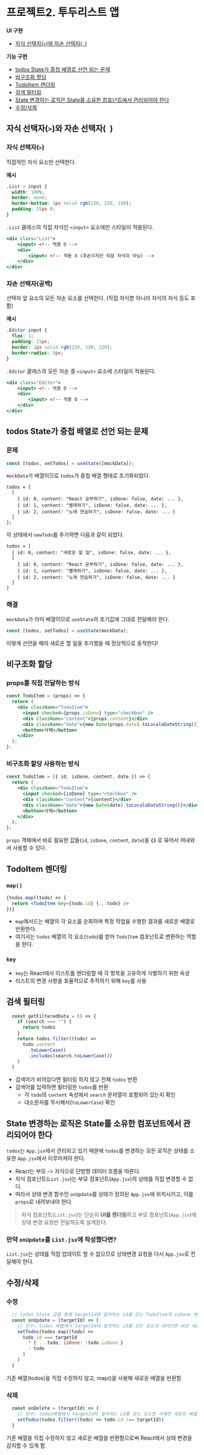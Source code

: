# 프로젝트2. 투두리스트 앱

**UI 구현**
- [자식 선택자(`>`)와 자손 선택자(` `)](#자식-선택자와-자손-선택자-)

**기능 구현**

- [todos State가 중첩 배열로 선언 되는 문제](#todos-state가-중첩-배열로-선언-되는-문제)
- [비구조화 할당](#비구조화-할당)
- [TodoItem 렌더링](#todoitem-렌더링)
- [검색 필터링](#검색-필터링)
- [State 변경하는 로직은 State를 소유한 컴포넌트에서 관리되어야 한다](#state-변경하는-로직은-state를-소유한-컴포넌트에서-관리되어야-한다)
- [수정/삭제](#수정/삭제)

## 자식 선택자(`>`)와 자손 선택자(` `)

### 자식 선택자(`>`)
직접적인 자식 요소만 선택한다.

**예시**

```css
.List > input {
  width: 100%;
  border: none;
  border-bottom: 1px solid rgb(220, 220, 220);
  padding: 15px 0;
}
```
`.List` 클래스의 직접 자식인 `<input>` 요소에만 스타일이 적용된다.


```jsx
<div class="List">
    <input> <!-- 적용 O -->
    <div>
        <input> <!-- 적용 X (후손이지만 직접 자식이 아님) -->
    </div>
</div>
```

### 자손 선택자(공백)

선택자 앞 요소의 모든 자손 요소를 선택한다.
(직접 자식뿐 아니라 자식의 자식 등도 포함)

**예시**

```css
.Editor input {
  flex: 1;
  padding: 15px;
  border: 1px solid rgb(220, 220, 220);
  border-radius: 5px;
}
```
`.Editor` 클래스의 모든 자손 중 `<input>` 요소에 스타일이 적용된다.

```jsx
<div class="Editor">
    <input> <!-- 적용 O -->
    <div>
        <input> <!-- 적용 O -->
    </div>
</div>
```

## todos State가 중첩 배열로 선언 되는 문제

### 문제

```jsx
const [todos, setTodos] = useState([mockData]);
```

`mockData`가 배열이므로 `todos`가 중첩 배열 형태로 초기화되었다.

```
todos = [
  [
    { id: 0, content: "React 공부하기", isDone: false, date: ... },
    { id: 1, content: "빨래하기", isDone: false, date: ... },
    { id: 2, content: "노래 연습하기", isDone: false, date: ... }
  ]
];
```

이 상태에서 `newTodo`를 추가하면 다음과 같이 되었다.

```
todos = [
  { id: 0, content: "새로운 할 일", isDone: false, date: ... },
  [
    { id: 0, content: "React 공부하기", isDone: false, date: ... },
    { id: 1, content: "빨래하기", isDone: false, date: ... },
    { id: 2, content: "노래 연습하기", isDone: false, date: ... }
  ]
]
```

### 해결

`mockData`가 이미 배열이므로 `useState`의 초기값에 그대로 전달해야 한다.

```jsx
const [todos, setTodos] = useState(mockData);
```

이렇게 선언을 해야 새로운 할 일을 추가했을 때 정상적으로 동작한다!


## 비구조화 할당

### props를 직접 전달하는 방식
```jsx
const TodoItem = (props) => {
  return (
    <div className="TodoItem">
      <input checked={props.isDone} type="checkbox" />
      <div className="content">{props.content}</div>
      <div className="date">{new Date(props.date).toLocaleDateString()}</div>
      <button>삭제</button>
    </div>
  );
};
```

### 비구조화 할당 사용하는 방식
```jsx
const TodoItem = ({ id, isDone, content, date }) => {
  return (
    <div className="TodoItem">
      <input checked={isDone} type="checkbox" />
      <div className="content">{content}</div>
      <div className="date">{new Date(date).toLocaleDateString()}</div>
      <button>삭제</button>
    </div>
  );
};
```

`props` 객체에서 바로 필요한 값들(`id`, `isDone`, `content`, `date`)을 **`{}`** 로 묶어서 꺼내와서 사용할 수 있다.


## TodoItem 렌더링

### `map()`

```jsx
{todos.map((todo) => {
  return <TodoItem key={todo.id} {...todo} />
})}
```
- `map`메서드는 배열의 각 요소를 순회하며 특정 작업을 수행한 결과를 새로운 배열로 반환한다.
- 여기서는 `todos` 배열의 각 요소(`todo`)를 받아 `TodoItem` 컴포넌트로 변환하는 역할을 한다.

### `key`
- `key`는 React에서 리스트를 렌더링할 때 각 항목을 고유하게 식별하기 위한 속성
- 리스트의 변경 사항을 효율적으로 추적하기 위해 `key`를 사용

## 검색 필터링
```jsx
  const getFilteredData = () => {
    if (search === "") {
      return todos
    }
    return todos.filter((todo) =>
      todo.content
        .toLowerCase()
        .includes(search.toLowerCase())
    )
  }
```
- 검색어가 비어있다면 필터링 하지 않고 전체 `todos` 반환
- 검색어를 입력하면 필터링한 `todos`를 반환
  - 각 `todo`의 `content` 속성에서 `search` 문자열이 포함되어 있는지 확인
  - 대소문자를 무시해서(`toLowerCase`) 확인

## State 변경하는 로직은 State를 소유한 컴포넌트에서 관리되어야 한다

`todos`는 `App.jsx`에서 관리되고 있기 때문에 `todos`를 변경하는 모든 로직은 상태를 소유한 `App.jsx`에서 이루어져야 한다.

- React는 부모 -> 자식으로 단방향 데이터 흐름을 따른다.
- 자식 컴포넌트(`List.jsx`)는 부모 컴포넌트(`App.jsx`)의 상태를 직접 변경할 수 없다.
- 따라서 상태 변경 함수인 `onUpdate`를 상태가 정의된 `App.jsx`에 위치시키고, 이를 `props`로 내려보내야 한다.

> 자식 컴포넌트(`List.jsx`)는 단순히 **UI를 렌더링**하고 부모 컴포넌트(`App.jsx`)에 상태 변경 요청만 전달하도록 설계된다.

### 만약 `onUpdate`를 `List.jsx`에 작성했다면?

`List.jsx`는 상태를 직접 업데이트 할 수 없으므로 상태변경 요청을 다시 `App.jsx`로 전달해야 한다.


## 수정/삭제

### 수정
```jsx
  // todos State 값들 중에 targetId와 일치하는 id를 갖는 TodoItem의 isDone 변경
  const onUpdate = (targetId) => {
    // 인수: todos 배열에서 targetId와 일치하는 id를 갖는 요소의 데이터만 바꾼 새로운 배열
    setTodos(todos.map((todo) =>
      todo.id === targetId
        ? { ...todo, isDone: !todo.isDone }
        : todo
      )
    )
  }
```
기존 배열(todos)을 직접 수정하지 않고, map()을 사용해 새로운 배열을 반환함.

### 삭제
```jsx
  const onDelete = (targetId) => {
    // 인수: todos배열에서 targetId와 일치하는 id를 갖는 요소만 삭제한 새로운 배열
    setTodos(todos.filter((todo) => todo.id !== targetId))
  }
```
기존 배열을 직접 수정하지 않고 새로운 배열을 반환함으로써 React에서 상태 변경을 감지할 수 있게 함.
